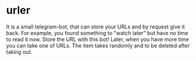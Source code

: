 # urler
It is a small telegram-bot, that can store your URLs and by request give it back. For example, you found something to "watch later" but have no time to read it now. Store the URL with this bot! Later, when you have more time you can take one of URLs. The item takes randomly and to be deleted after taking out.
